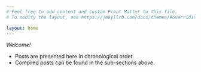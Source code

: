 ```yaml
---
# Feel free to add content and custom Front Matter to this file.
# To modify the layout, see https://jekyllrb.com/docs/themes/#overriding-theme-defaults

layout: home
---
```


*Welcome!* 
* Posts are presented here in chronological order.
* Compiled posts can be found in the sub-sections above.
